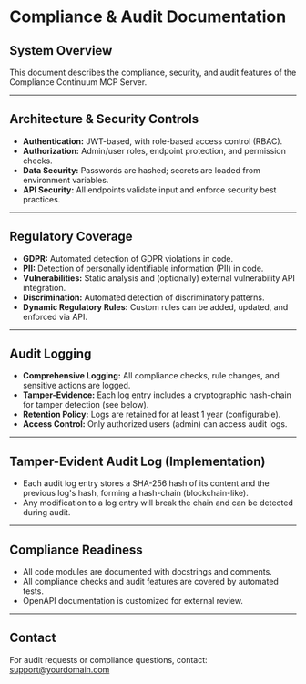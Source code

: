 # Compliance & Audit Documentation

## System Overview
This document describes the compliance, security, and audit features of the Compliance Continuum MCP Server.

---

## Architecture & Security Controls
- **Authentication:** JWT-based, with role-based access control (RBAC).
- **Authorization:** Admin/user roles, endpoint protection, and permission checks.
- **Data Security:** Passwords are hashed; secrets are loaded from environment variables.
- **API Security:** All endpoints validate input and enforce security best practices.

---

## Regulatory Coverage
- **GDPR:** Automated detection of GDPR violations in code.
- **PII:** Detection of personally identifiable information (PII) in code.
- **Vulnerabilities:** Static analysis and (optionally) external vulnerability API integration.
- **Discrimination:** Automated detection of discriminatory patterns.
- **Dynamic Regulatory Rules:** Custom rules can be added, updated, and enforced via API.

---

## Audit Logging
- **Comprehensive Logging:** All compliance checks, rule changes, and sensitive actions are logged.
- **Tamper-Evidence:** Each log entry includes a cryptographic hash-chain for tamper detection (see below).
- **Retention Policy:** Logs are retained for at least 1 year (configurable).
- **Access Control:** Only authorized users (admin) can access audit logs.

---

## Tamper-Evident Audit Log (Implementation)
- Each audit log entry stores a SHA-256 hash of its content and the previous log's hash, forming a hash-chain (blockchain-like).
- Any modification to a log entry will break the chain and can be detected during audit.

---

## Compliance Readiness
- All code modules are documented with docstrings and comments.
- All compliance checks and audit features are covered by automated tests.
- OpenAPI documentation is customized for external review.

---

## Contact
For audit requests or compliance questions, contact: [support@yourdomain.com](mailto:support@yourdomain.com)
